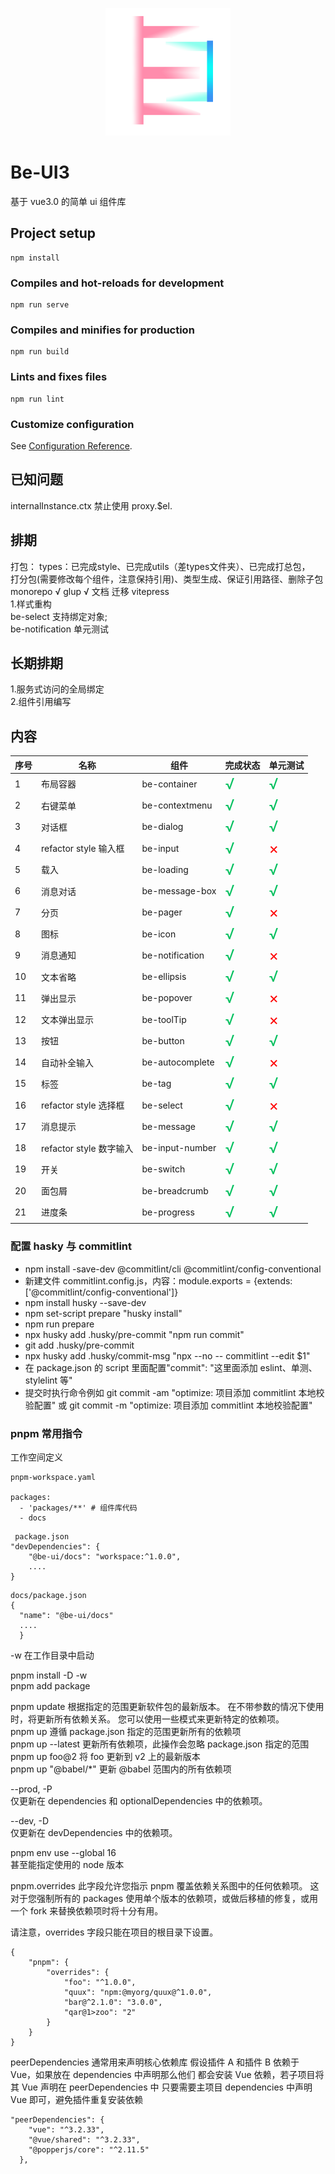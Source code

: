 <p align="center">
  <a href="http://be-ui3.cn/">
    <img width="200" src="/public/logo.png">
  </a>
</p>

# Be-UI3

基于 vue3.0 的简单 ui 组件库

## Project setup

```
npm install
```

### Compiles and hot-reloads for development

```
npm run serve
```

### Compiles and minifies for production

```
npm run build
```

### Lints and fixes files

```
npm run lint
```

### Customize configuration

See [Configuration Reference](https://cli.vuejs.org/config/).

## 已知问题

internalInstance.ctx 禁止使用 proxy.$el.

## 排期

打包：
types：已完成style、已完成utils（差types文件夹）、已完成打总包，  
打分包(需要修改每个组件，注意保持引用)、类型生成、保证引用路径、删除子包
monorepo √
glup √
文档 迁移 vitepress  
1.样式重构  
be-select 支持绑定对象;  
be-notification 单元测试

## 长期排期

1.服务式访问的全局绑定  
2.组件引用编写

## 内容

| 序号 | 名称                    | 组件            | 完成状态                            | 单元测试                            |
| ---- | ----------------------- | --------------- | ----------------------------------- | ----------------------------------- |
| 1    | 布局容器                | be-container    | <font color=#07c160 size=5>√</font> | <font color=#07c160 size=5>√</font> |
| 2    | 右键菜单                | be-contextmenu  | <font color=#07c160 size=5>√</font> | <font color=#07c160 size=5>√</font> |
| 3    | 对话框                  | be-dialog       | <font color=#07c160 size=5>√</font> | <font color=#07c160 size=5>√</font> |
| 4    | refactor style 输入框   | be-input        | <font color=#07c160 size=5>√</font> | <font color=red size=5>×</font>     |
| 5    | 载入                    | be-loading      | <font color=#07c160 size=5>√</font> | <font color=#07c160 size=5>√</font> |
| 6    | 消息对话                | be-message-box  | <font color=#07c160 size=5>√</font> | <font color=#07c160 size=5>√</font> |
| 7    | 分页                    | be-pager        | <font color=#07c160 size=5>√</font> | <font color=red size=5>×</font>     |
| 8    | 图标                    | be-icon         | <font color=#07c160 size=5>√</font> | <font color=#07c160 size=5>√</font> |
| 9    | 消息通知                | be-notification | <font color=#07c160 size=5>√</font> | <font color=red size=5>×</font>     |
| 10   | 文本省略                | be-ellipsis     | <font color=#07c160 size=5>√</font> | <font color=#07c160 size=5>√</font> |
| 11   | 弹出显示                | be-popover      | <font color=#07c160 size=5>√</font> | <font color=red size=5>×</font>     |
| 12   | 文本弹出显示            | be-toolTip      | <font color=#07c160 size=5>√</font> | <font color=red size=5>×</font>     |
| 13   | 按钮                    | be-button       | <font color=#07c160 size=5>√</font> | <font color=#07c160 size=5>√</font> |
| 14   | 自动补全输入            | be-autocomplete | <font color=#07c160 size=5>√</font> | <font color=red size=5>×</font>     |
| 15   | 标签                    | be-tag          | <font color=#07c160 size=5>√</font> | <font color=#07c160 size=5>√</font> |
| 16   | refactor style 选择框   | be-select       | <font color=#07c160 size=5>√</font> | <font color=red size=5>×</font>     |
| 17   | 消息提示                | be-message      | <font color=#07c160 size=5>√</font> | <font color=#07c160 size=5>√</font> |
| 18   | refactor style 数字输入 | be-input-number | <font color=#07c160 size=5>√</font> | <font color=#07c160 size=5>√</font> |
| 19   | 开关                    | be-switch       | <font color=#07c160 size=5>√</font> | <font color=#07c160 size=5>√</font> |
| 20   | 面包屑                  | be-breadcrumb   | <font color=#07c160 size=5>√</font> | <font color=#07c160 size=5>√</font> |
| 21   | 进度条                  | be-progress     | <font color=#07c160 size=5>√</font> | <font color=#07c160 size=5>√</font> |

### 配置 hasky 与 commitlint

- npm install -save-dev @commitlint/cli @commitlint/config-conventional
- 新建文件 commitlint.config.js，内容：module.exports = {extends: ['@commitlint/config-conventional']}
- npm install husky --save-dev
- npm set-script prepare "husky install"
- npm run prepare
- npx husky add .husky/pre-commit "npm run commit"
- git add .husky/pre-commit
- npx husky add .husky/commit-msg "npx --no -- commitlint --edit $1"
- 在 package.json 的 script 里面配置"commit": "这里面添加 eslint、单测、stylelint 等"
- 提交时执行命令例如 git commit -am "optimize: 项目添加 commitlint 本地校验配置" 或 git commit -m "optimize: 项目添加 commitlint 本地校验配置"

### pnpm 常用指令

工作空间定义

```
pnpm-workspace.yaml

packages:
  - 'packages/**' # 组件库代码
  - docs

```

```
 package.json
"devDependencies": {
    "@be-ui/docs": "workspace:^1.0.0",
    ....
}
```

```
docs/package.json
{
  "name": "@be-ui/docs"
  ....
  }
```

-w 在工作目录中启动

pnpm install -D -w  
pnpm add package

pnpm update 根据指定的范围更新软件包的最新版本。
在不带参数的情况下使用时，将更新所有依赖关系。 您可以使用一些模式来更新特定的依赖项。  
pnpm up 遵循 package.json 指定的范围更新所有的依赖项  
pnpm up --latest 更新所有依赖项，此操作会忽略 package.json 指定的范围  
pnpm up foo@2 将 foo 更新到 v2 上的最新版本  
pnpm up "@babel/\*" 更新 @babel 范围内的所有依赖项

--prod, -P  
仅更新在 dependencies 和 optionalDependencies 中的依赖项。

--dev, -D  
仅更新在 devDependencies 中的依赖项。

pnpm env use --global 16  
甚至能指定使用的 node 版本

pnpm.overrides
此字段允许您指示 pnpm 覆盖依赖关系图中的任何依赖项。 这对于您强制所有的 packages 使用单个版本的依赖项，或做后移植的修复，或用一个 fork 来替换依赖项时将十分有用。

请注意，overrides 字段只能在项目的根目录下设置。

```
{
    "pnpm": {
        "overrides": {
            "foo": "^1.0.0",
            "quux": "npm:@myorg/quux@^1.0.0",
            "bar@^2.1.0": "3.0.0",
            "qar@1>zoo": "2"
        }
    }
}
```

peerDependencies 通常用来声明核心依赖库
假设插件 A 和插件 B 依赖于 Vue，如果放在 dependencies 中声明那么他们
都会安装 Vue 依赖，若子项目将其 Vue 声明在 peerDependencies 中
只要需要主项目 dependencies 中声明 Vue 即可，避免插件重复安装依赖

```
"peerDependencies": {
    "vue": "^3.2.33",
    "@vue/shared": "^3.2.33",
    "@popperjs/core": "^2.11.5"
  },
```
